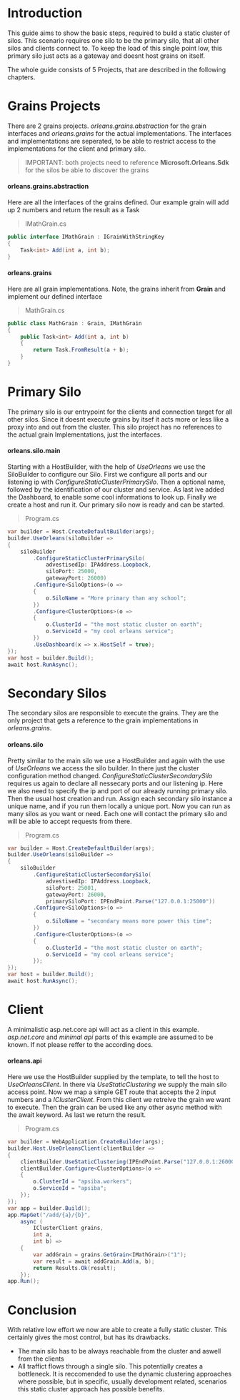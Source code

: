 
# Introduction

This guide aims to show the basic steps, required to build a static cluster of silos.
This scenario requires one silo to be the primary silo, that all other silos and clients connect to. To keep the load of this single point low, this primary silo just acts as a gateway and doesnt host grains on itself.

The whole guide consists of 5 Projects, that are described in the following chapters.


# Grains Projects
There are 2 grains projects. *orleans.grains.abstraction* for the grain interfaces and *orleans.grains* for the actual implementations.
The interfaces and implementations are seperated, to be able to restrict access to the implementations for the client and primary silo.
> IMPORTANT: both projects need to reference **Microsoft.Orleans.Sdk** for the silos be able to discover the grains

 #### orleans.grains.abstraction
 Here are all the interfaces of the grains defined. Our example grain will add up 2 numbers and return the result as a Task
> IMathGrain.cs
```C#
public interface IMathGrain : IGrainWithStringKey
{
	Task<int> Add(int a, int b);
}
```

#### orleans.grains
Here are all grain implementations. Note, the grains inherit from **Grain** and implement our defined interface
> MathGrain.cs
```c#
public class MathGrain : Grain, IMathGrain
{
	public Task<int> Add(int a, int b)
	{
		return Task.FromResult(a + b);
	}
}
```


# Primary Silo
The primary silo is our entrypoint for the clients and connection target for all other silos. Since it doesnt execute grains by itsef it acts more or less like a proxy into and out from the cluster. This silo project has no references to the actual grain Implementations, just the interfaces.

#### orleans.silo.main
Starting with a HostBuilder, with the help of *UseOrleans* we use the SiloBuilder to configure our Silo.
First we configure all ports and our listening ip with *ConfigureStaticClusterPrimarySilo*. Then a optional name, followed by the identification of our cluster and service. As last ive added the Dashboard, to enable some cool informations to look up.
Finally we create a host and run it. Our primary silo now is ready and can be started.
> Program.cs
```c#
var builder = Host.CreateDefaultBuilder(args);
builder.UseOrleans(siloBuilder =>
{
	siloBuilder
		.ConfigureStaticClusterPrimarySilo(
			advestisedIp: IPAddress.Loopback,
			siloPort: 25000,
			gatewayPort: 26000)
		.Configure<SiloOptions>(o =>
		{
			o.SiloName = "More primary than any school";
		})
		.Configure<ClusterOptions>(o =>
		{
			o.ClusterId = "the most static cluster on earth";
			o.ServiceId = "my cool orleans service";
		})
		.UseDashboard(x => x.HostSelf = true);
});
var host = builder.Build();
await host.RunAsync();
```


# Secondary Silos
The secondary silos are responsible to execute the grains. They are the only project that gets a reference to the grain implementations in *orleans.grains*.

#### orleans.silo
Pretty similar to the main silo we use a HostBuilder and again with the use of *UseOrleans* we access the silo builder. In there just the cluster configuration method changed. *ConfigureStaticClusterSecondarySilo* requires us again to declare all nessecary ports and our listening ip. Here we also need to specify the ip and port of our already running primary silo.
Then the usual host creation and run. 
Assign each secondary silo instance a unique name, and if you run them locally a unique port. Now you can run as many silos as you want or need. Each one will contact the primary silo and will be able to accept requests from there.
> Program.cs
```c#
var builder = Host.CreateDefaultBuilder(args);
builder.UseOrleans(siloBuilder =>
{
	siloBuilder
		.ConfigureStaticClusterSecondarySilo(
			advestisedIp: IPAddress.Loopback,
			siloPort: 25001,
			gatewayPort: 26000,
			primarySiloPort: IPEndPoint.Parse("127.0.0.1:25000"))
		.Configure<SiloOptions>(o =>
		{
			o.SiloName = "secondary means more power this time";
		})
		.Configure<ClusterOptions>(o =>
		{
			o.ClusterId = "the most static cluster on earth";
			o.ServiceId = "my cool orleans service";
		});
});
var host = builder.Build();
await host.RunAsync();
```

# Client
A minimalistic asp.net.core api will act as a client in this example. *asp.net.core* and *minimal api* parts of this example are assumed to be known. If not please reffer to the according docs.

#### orleans.api
Here we use the HostBuilder supplied by the template, to tell the host to *UseOrleansClient*. In there via *UseStaticClustering* we supply the main silo access point. Now we map a simple GET route that accepts the 2 input numbers and a *IClusterClient*. From this client we retreive the grain we want to execute. Then the grain can be used like any other async method with the await keyword. As last we return the result.
> Program.cs
```c#
var builder = WebApplication.CreateBuilder(args);
builder.Host.UseOrleansClient(clientBuilder =>
{
	clientBuilder.UseStaticClustering(IPEndPoint.Parse("127.0.0.1:26000"));
	clientBuilder.Configure<ClusterOptions>(o =>
	{
		o.ClusterId = "apsiba.workers";
		o.ServiceId = "apsiba";
	});
});
var app = builder.Build();
app.MapGet("/add/{a}/{b}",
	async (
		IClusterClient grains,
		int a,
		int b) =>
	{
		var addGrain = grains.GetGrain<IMathGrain>("1");
		var result = await addGrain.Add(a, b);
		return Results.Ok(result);
	});
app.Run();
```

# Conclusion
With relative low effort we now are able to create a fully static cluster. This certainly gives the most control, but has its drawbacks. 
- The main silo has to be always reachable from the cluster and aswell from the clients
- All traffict flows through a single silo. This potentially creates a bottleneck.
It is reccomended to use the dynamic clustering approaches where possible, but in specific, usually development related, scenarios this static cluster approach has possible benefits.



